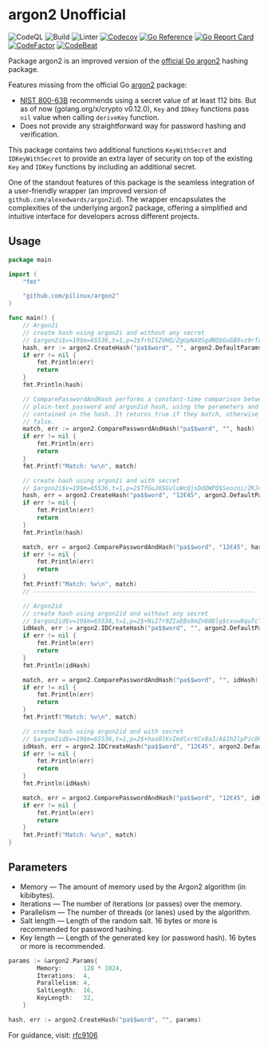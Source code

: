 # argon2 Unofficial

![CodeQL][11]
![Build][12]
![Linter][13]
[![Codecov][14]][15]
[![Go Reference][16]][17]
[![Go Report Card][18]][19]
[![CodeFactor][20]][21]
[![CodeBeat][22]][23]

Package argon2 is an improved version of the [official Go argon2][01] hashing package.

Features missing from the official Go [argon2][01] package:
-  [NIST 800-63B][02] recommends using a secret value of at least 112 bits.
But as of now (golang.org/x/crypto v0.12.0), `Key` and `IDkey` functions pass `nil`
value when calling `deriveKey` function.
-  Does not provide any straightforward way for password hashing and verification.

This package contains two additional functions `KeyWithSecret` and `IDKeyWithSecret`
to provide an extra layer of security on top of the existing `Key` and `IDKey` functions
by including an additional secret.

One of the standout features of this package is the seamless integration of a user-friendly
wrapper (an improved version of `github.com/alexedwards/argon2id`). The wrapper
encapsulates the complexities of the underlying argon2 package, offering a simplified
and intuitive interface for developers across different projects.

## Usage

```go
package main

import (
	"fmt"

	"github.com/pilinux/argon2"
)

func main() {
	// Argon2i
	// create hash using argon2i and without any secret
	// $argon2i$v=19$m=65536,t=1,p=2$frbISZVHQ/ZgUpNA0SgdNQ$GuGB9vz9rTcJmDIebUFmVk0kyAX9xninyCp696PRdCA
	hash, err := argon2.CreateHash("pa$$word", "", argon2.DefaultParams)
	if err != nil {
		fmt.Println(err)
		return
	}
	fmt.Println(hash)

	// ComparePasswordAndHash performs a constant-time comparison between a
	// plain-text password and argon2id hash, using the parameters and salt
	// contained in the hash. It returns true if they match, otherwise it returns
	// false.
	match, err := argon2.ComparePasswordAndHash("pa$$word", "", hash)
	if err != nil {
		fmt.Println(err)
		return
	}
	fmt.Printf("Match: %v\n", match)

	// create hash using argon2i and with secret
	// $argon2i$v=19$m=65536,t=1,p=2$TfGuJ6SGvluWcQjsDdQWPQ$Seozoi/ZKJngavqpyZ5rs5lX5EKzJ2HSnMWJwVwJmVU
	hash, err = argon2.CreateHash("pa$$word", "12€45", argon2.DefaultParams)
	if err != nil {
		fmt.Println(err)
		return
	}
	fmt.Println(hash)

	match, err = argon2.ComparePasswordAndHash("pa$$word", "12€45", hash)
	if err != nil {
		fmt.Println(err)
		return
	}
	fmt.Printf("Match: %v\n", match)
	// --------------------------------------------------------------

	// Argon2id
	// create hash using argon2id and without any secret
	// $argon2id$v=19$m=65536,t=1,p=2$+Ni27r9ZIaEBs8mZn60Dlg$cxuw8quTcT5fIDqNIU27SinXyKiKQWFo/mfF4sogeKo
	idHash, err := argon2.IDCreateHash("pa$$word", "", argon2.DefaultParams)
	if err != nil {
		fmt.Println(err)
		return
	}
	fmt.Println(idHash)

	match, err = argon2.ComparePasswordAndHash("pa$$word", "", idHash)
	if err != nil {
		fmt.Println(err)
		return
	}
	fmt.Printf("Match: %v\n", match)

	// create hash using argon2id and with secret
	// $argon2id$v=19$m=65536,t=1,p=2$+haa0lKvImdlxrXCs0aJ/A$1h2lpPic8KQ7XckSdg+cE7LJX5kQ83BAZGNCBL6zmZI
	idHash, err = argon2.IDCreateHash("pa$$word", "12€45", argon2.DefaultParams)
	if err != nil {
		fmt.Println(err)
		return
	}
	fmt.Println(idHash)

	match, err = argon2.ComparePasswordAndHash("pa$$word", "12€45", idHash)
	if err != nil {
		fmt.Println(err)
		return
	}
	fmt.Printf("Match: %v\n", match)
}
```

## Parameters

- Memory — The amount of memory used by the Argon2 algorithm (in kibibytes).
- Iterations — The number of iterations (or passes) over the memory.
- Parallelism — The number of threads (or lanes) used by the algorithm.
- Salt length — Length of the random salt. 16 bytes or more is recommended for password hashing.
- Key length — Length of the generated key (or password hash). 16 bytes or more is recommended.

```go
params := &argon2.Params{
		Memory:      128 * 1024,
		Iterations:  4,
		Parallelism: 4,
		SaltLength:  16,
		KeyLength:   32,
	}

hash, err := argon2.CreateHash("pa$$word", "", params)
```

For guidance, visit: [rfc9106][04]


[01]: https://pkg.go.dev/golang.org/x/crypto@v0.12.0/argon2
[02]: https://pages.nist.gov/800-63-3/sp800-63b.html
[03]: github.com/alexedwards/argon2id
[04]: https://datatracker.ietf.org/doc/html/rfc9106#name-argon2-algorithm
[11]: https://github.com/pilinux/argon2/actions/workflows/codeql-analysis.yml/badge.svg
[12]: https://github.com/pilinux/argon2/actions/workflows/go.yml/badge.svg
[13]: https://github.com/pilinux/argon2/actions/workflows/golangci-lint.yml/badge.svg
[14]: https://codecov.io/gh/pilinux/argon2/graph/badge.svg?token=B3TY4DDNJP
[15]: https://codecov.io/gh/pilinux/argon2
[16]: https://pkg.go.dev/badge/github.com/pilinux/argon2
[17]: https://pkg.go.dev/github.com/pilinux/argon2
[18]: https://goreportcard.com/badge/github.com/pilinux/argon2
[19]: https://goreportcard.com/report/github.com/pilinux/argon2
[20]: https://www.codefactor.io/repository/github/pilinux/argon2/badge
[21]: https://www.codefactor.io/repository/github/pilinux/argon2
[22]: https://codebeat.co/badges/525303e8-8be8-4c50-8d21-a74df9371cbc
[23]: https://codebeat.co/projects/github-com-pilinux-argon2-main
